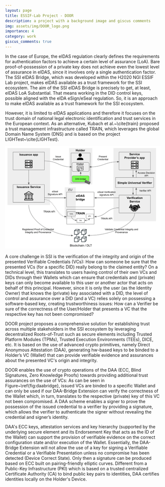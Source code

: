 ```yaml
---
layout: page
title: ESSIF-Lab Project - DOOR 
description: a project with a background image and giscus comments
img: assets/img/DOOR_logo.png
importance: 4
category: work
giscus_comments: true
---
```


In the case of Europe, the eIDAS regulation clearly defines the requirements for authentication factors to achieve a certain level of assurance (LoA). Bare proof-of-possession of a private key does not achieve even the lowest level of assurance in eIDAS, since it involves only a single authentication factor. The SSI eIDAS Bridge, which was developed within the H2020 NGI ESSIF Lab project, makes eIDAS available as a trust framework for the SSI ecosystem. The aim of the SSI eIDAS Bridge is precisely to get, at least, eIDAS LoA Substantial. That means working in the DID control keys, possible aligned with the eIDA eSign/eSeal regulation. So, it is an approach to make eIDAS available as a trust framework for the SSI ecosystem.

However, it is limited to eIDAS applications and therefore it focuses on the trust domain of national legal electronic identification and trust services in the European context. As an alternative, Kubach et al.~\cite{train} proposed a trust management infrastructure called TRAIN, which leverages the global Domain Name System (DNS) and is based on the project LIGHTest~\cite{LIGHTest}. 

<img src="/assets/img/DOOR_essif.png" width="700">

A core challenge in SSI is the verification of the integrity and origin of the presented Verifiable Credentials (VCs): How can someone be sure that the presented VCs (for a specific DID) really belong to the claimed entity?  On a technical level, this translates to users having control of their own VCs and DIDs through their Wallets which can ensure that credentials and (private) keys can only become available to this user or another actor that acts on behalf of this principal. However, since it is only the user (as the Identity Owner) that knows the (private) key associated with a DID, the level of control and assurance over a DID (and a VC) relies solely on possessing a software-based key, creating trustworthiness issues: How can a Verifier be sure of the correctness of the User/Holder that presents a VC that the respective key has not been compromised?

DOOR project proposes a comprehensive solution for establishing trust across multiple stakeholders in the SSI ecosystem by leveraging decentralized Roots-of-Trust such as secure elements including Trusted Platform Modules (TPMs), Trusted Execution Environments (TEEs), DICE, etc. It is based on the use of advanced crypto primitives, namely Direct Anonymous Attestation (DAA), generating hw-based keys to be binded to a Holder’s VC (Wallet) that can provide verifiable evidence and assurances about the presented VC's origin and integrity.

DOOR enables the use of crypto operations of the DAA (ECC, Blind Signatures, Zero Knowledge Proofs) towards providing additional trust assurances on the use of VCs: As can be seen in Figure~\ref{fig:daabridge}, issued VCs are binded to a specific Wallet and can only be used if our DAA-Bridge Extension can verify the correctness of the Wallet which, in turn, translates to the respective (private) key of this VC not been compromised. A DAA scheme enables a signer to prove the possession of the issued credential to a verifier by providing a signature, which allows the verifier to authenticate the signer without revealing the credential and signer’s identity.


DAA's ECC keys, attestation services and key hierarchy (supported by the underlying secure element and its Endorsement Key that acts as the ID of the Wallet) can support the provision of verifiable evidence on the correct configuration state and/or execution of the Wallet. Essentially, the DAA-Bridge Extension will not allow the use of a key for signing a Verifiable Credential or a Verifiable Presentation unless no compromise has been detected (Device Correct State). Only then a signature can be produced based on ECC built on pairing-friendly elliptic curves. Different from a Public-Key Infrastructure (PKI) which is based on a trusted centralized Certificate Authority (CA) to bind public key pairs to identities, DAA certifies identities locally on the Holder's Device.
